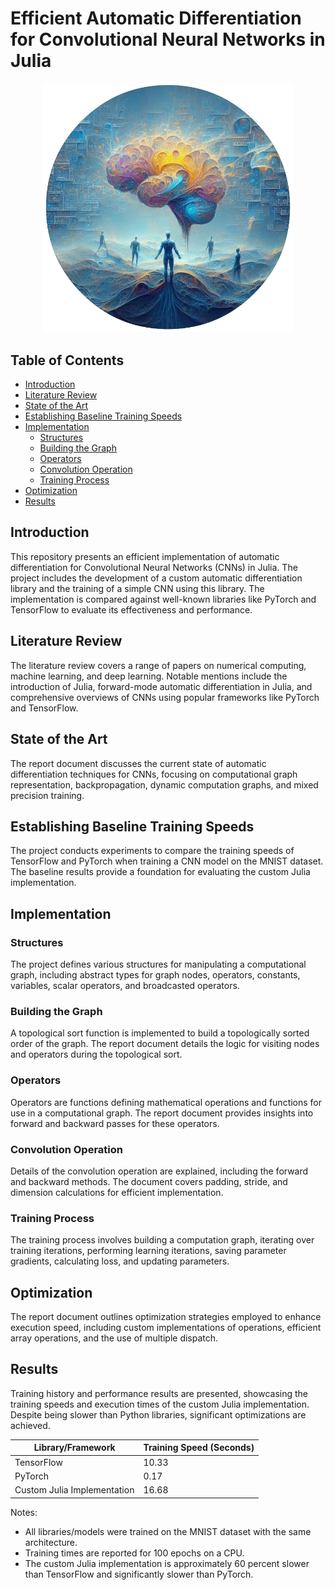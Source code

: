 # Efficient Automatic Differentiation for Convolutional Neural Networks in Julia

<p align="center">
  <img src="logo.png" alt="Logo" width="400"/>
</p>

## Table of Contents
- [Introduction](#introduction)
- [Literature Review](#literature-review)
- [State of the Art](#state-of-the-art)
- [Establishing Baseline Training Speeds](#establishing-baseline-training-speeds)
- [Implementation](#implementation)
  - [Structures](#structures)
  - [Building the Graph](#building-the-graph)
  - [Operators](#operators)
  - [Convolution Operation](#convolution-operation)
  - [Training Process](#training-process)
- [Optimization](#optimization)
- [Results](#results)

## Introduction
This repository presents an efficient implementation of automatic differentiation for Convolutional Neural Networks (CNNs) in Julia. The project includes the development of a custom automatic differentiation library and the training of a simple CNN using this library. The implementation is compared against well-known libraries like PyTorch and TensorFlow to evaluate its effectiveness and performance.

## Literature Review
The literature review covers a range of papers on numerical computing, machine learning, and deep learning. Notable mentions include the introduction of Julia, forward-mode automatic differentiation in Julia, and comprehensive overviews of CNNs using popular frameworks like PyTorch and TensorFlow.

## State of the Art
The report document discusses the current state of automatic differentiation techniques for CNNs, focusing on computational graph representation, backpropagation, dynamic computation graphs, and mixed precision training.

## Establishing Baseline Training Speeds
The project conducts experiments to compare the training speeds of TensorFlow and PyTorch when training a CNN model on the MNIST dataset. The baseline results provide a foundation for evaluating the custom Julia implementation.

## Implementation
### Structures
The project defines various structures for manipulating a computational graph, including abstract types for graph nodes, operators, constants, variables, scalar operators, and broadcasted operators.

### Building the Graph
A topological sort function is implemented to build a topologically sorted order of the graph. The report document details the logic for visiting nodes and operators during the topological sort.

### Operators
Operators are functions defining mathematical operations and functions for use in a computational graph. The report document provides insights into forward and backward passes for these operators.

### Convolution Operation
Details of the convolution operation are explained, including the forward and backward methods. The document covers padding, stride, and dimension calculations for efficient implementation.

### Training Process
The training process involves building a computation graph, iterating over training iterations, performing learning iterations, saving parameter gradients, calculating loss, and updating parameters.

## Optimization
The report document outlines optimization strategies employed to enhance execution speed, including custom implementations of operations, efficient array operations, and the use of multiple dispatch.

## Results
Training history and performance results are presented, showcasing the training speeds and execution times of the custom Julia implementation. Despite being slower than Python libraries, significant optimizations are achieved.

| Library/Framework | Training Speed (Seconds) |
| ------------------ | ------------------------ |
| TensorFlow        | 10.33                    |
| PyTorch            | 0.17                     |
| Custom Julia Implementation | 16.68               |

Notes:
- All libraries/models were trained on the MNIST dataset with the same architecture.
- Training times are reported for 100 epochs on a CPU.
- The custom Julia implementation is approximately 60 percent slower than TensorFlow and significantly slower than PyTorch.
